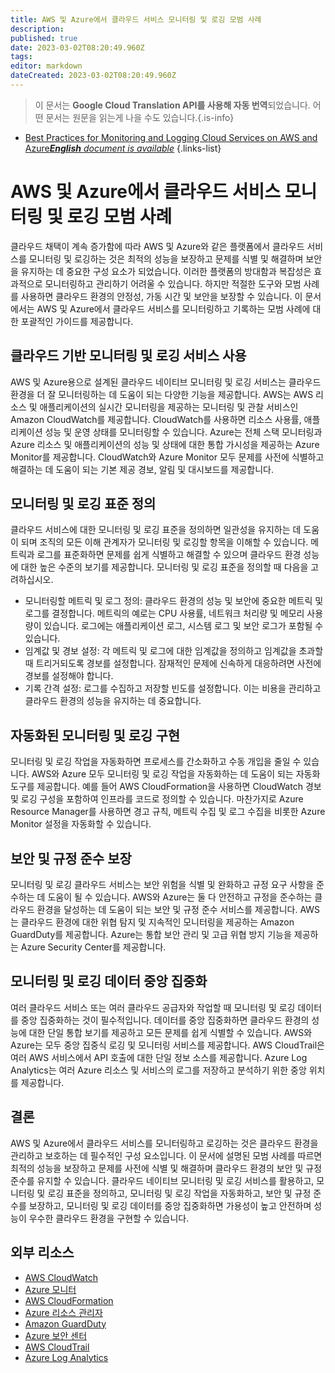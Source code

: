 ```yaml
---
title: AWS 및 Azure에서 클라우드 서비스 모니터링 및 로깅 모범 사례
description: 
published: true
date: 2023-03-02T08:20:49.960Z
tags: 
editor: markdown
dateCreated: 2023-03-02T08:20:49.960Z
---
```


> 이 문서는 **Google Cloud Translation API를 사용해 자동 번역**되었습니다.
어떤 문서는 원문을 읽는게 나을 수도 있습니다.{.is-info}



- [Best Practices for Monitoring and Logging Cloud Services on AWS and Azure***English** document is available*](/en/Knowledge-base/Cloud/best-practices-for-monitoring-and-logging-cloud-services-on-aws-and-azure)
{.links-list}
# AWS 및 Azure에서 클라우드 서비스 모니터링 및 로깅 모범 사례

클라우드 채택이 계속 증가함에 따라 AWS 및 Azure와 같은 플랫폼에서 클라우드 서비스를 모니터링 및 로깅하는 것은 최적의 성능을 보장하고 문제를 식별 및 해결하며 보안을 유지하는 데 중요한 구성 요소가 되었습니다. 이러한 플랫폼의 방대함과 복잡성은 효과적으로 모니터링하고 관리하기 어려울 수 있습니다. 하지만 적절한 도구와 모범 사례를 사용하면 클라우드 환경의 안정성, 가동 시간 및 보안을 보장할 수 있습니다. 이 문서에서는 AWS 및 Azure에서 클라우드 서비스를 모니터링하고 기록하는 모범 사례에 대한 포괄적인 가이드를 제공합니다.

## 클라우드 기반 모니터링 및 로깅 서비스 사용

AWS 및 Azure용으로 설계된 클라우드 네이티브 모니터링 및 로깅 서비스는 클라우드 환경을 더 잘 모니터링하는 데 도움이 되는 다양한 기능을 제공합니다. AWS는 AWS 리소스 및 애플리케이션의 실시간 모니터링을 제공하는 모니터링 및 관찰 서비스인 Amazon CloudWatch를 제공합니다. CloudWatch를 사용하면 리소스 사용률, 애플리케이션 성능 및 운영 상태를 모니터링할 수 있습니다. Azure는 전체 스택 모니터링과 Azure 리소스 및 애플리케이션의 성능 및 상태에 대한 통합 가시성을 제공하는 Azure Monitor를 제공합니다. CloudWatch와 Azure Monitor 모두 문제를 사전에 식별하고 해결하는 데 도움이 되는 기본 제공 경보, 알림 및 대시보드를 제공합니다.

## 모니터링 및 로깅 표준 정의

클라우드 서비스에 대한 모니터링 및 로깅 표준을 정의하면 일관성을 유지하는 데 도움이 되며 조직의 모든 이해 관계자가 모니터링 및 로깅할 항목을 이해할 수 있습니다. 메트릭과 로그를 표준화하면 문제를 쉽게 식별하고 해결할 수 있으며 클라우드 환경 성능에 대한 높은 수준의 보기를 제공합니다. 모니터링 및 로깅 표준을 정의할 때 다음을 고려하십시오.

- 모니터링할 메트릭 및 로그 정의: 클라우드 환경의 성능 및 보안에 중요한 메트릭 및 로그를 결정합니다. 메트릭의 예로는 CPU 사용률, 네트워크 처리량 및 메모리 사용량이 있습니다. 로그에는 애플리케이션 로그, 시스템 로그 및 보안 로그가 포함될 수 있습니다.
- 임계값 및 경보 설정: 각 메트릭 및 로그에 대한 임계값을 정의하고 임계값을 초과할 때 트리거되도록 경보를 설정합니다. 잠재적인 문제에 신속하게 대응하려면 사전에 경보를 설정해야 합니다.
- 기록 간격 설정: 로그를 수집하고 저장할 빈도를 설정합니다. 이는 비용을 관리하고 클라우드 환경의 성능을 유지하는 데 중요합니다.

## 자동화된 모니터링 및 로깅 구현

모니터링 및 로깅 작업을 자동화하면 프로세스를 간소화하고 수동 개입을 줄일 수 있습니다. AWS와 Azure 모두 모니터링 및 로깅 작업을 자동화하는 데 도움이 되는 자동화 도구를 제공합니다. 예를 들어 AWS CloudFormation을 사용하면 CloudWatch 경보 및 로깅 구성을 포함하여 인프라를 코드로 정의할 수 있습니다. 마찬가지로 Azure Resource Manager를 사용하면 경고 규칙, 메트릭 수집 및 로그 수집을 비롯한 Azure Monitor 설정을 자동화할 수 있습니다.

## 보안 및 규정 준수 보장

모니터링 및 로깅 클라우드 서비스는 보안 위험을 식별 및 완화하고 규정 요구 사항을 준수하는 데 도움이 될 수 있습니다. AWS와 Azure는 둘 다 안전하고 규정을 준수하는 클라우드 환경을 달성하는 데 도움이 되는 보안 및 규정 준수 서비스를 제공합니다. AWS는 클라우드 환경에 대한 위협 탐지 및 지속적인 모니터링을 제공하는 Amazon GuardDuty를 제공합니다. Azure는 통합 보안 관리 및 고급 위협 방지 기능을 제공하는 Azure Security Center를 제공합니다.

## 모니터링 및 로깅 데이터 중앙 집중화

여러 클라우드 서비스 또는 여러 클라우드 공급자와 작업할 때 모니터링 및 로깅 데이터를 중앙 집중화하는 것이 필수적입니다. 데이터를 중앙 집중화하면 클라우드 환경의 성능에 대한 단일 통합 보기를 제공하고 모든 문제를 쉽게 식별할 수 있습니다. AWS와 Azure는 모두 중앙 집중식 로깅 및 모니터링 서비스를 제공합니다. AWS CloudTrail은 여러 AWS 서비스에서 API 호출에 대한 단일 정보 소스를 제공합니다. Azure Log Analytics는 여러 Azure 리소스 및 서비스의 로그를 저장하고 분석하기 위한 중앙 위치를 제공합니다.

## 결론

AWS 및 Azure에서 클라우드 서비스를 모니터링하고 로깅하는 것은 클라우드 환경을 관리하고 보호하는 데 필수적인 구성 요소입니다. 이 문서에 설명된 모범 사례를 따르면 최적의 성능을 보장하고 문제를 사전에 식별 및 해결하며 클라우드 환경의 보안 및 규정 준수를 유지할 수 있습니다. 클라우드 네이티브 모니터링 및 로깅 서비스를 활용하고, 모니터링 및 로깅 표준을 정의하고, 모니터링 및 로깅 작업을 자동화하고, 보안 및 규정 준수를 보장하고, 모니터링 및 로깅 데이터를 중앙 집중화하면 가용성이 높고 안전하며 성능이 우수한 클라우드 환경을 구현할 수 있습니다.

## 외부 리소스

- [AWS CloudWatch](https://aws.amazon.com/cloudwatch/)
- [Azure 모니터](https://azure.microsoft.com/en-us/services/monitor/)
- [AWS CloudFormation](https://aws.amazon.com/cloudformation/)
- [Azure 리소스 관리자](https://azure.microsoft.com/en-us/features/resource-manager/)
- [Amazon GuardDuty](https://aws.amazon.com/guardduty/)
- [Azure 보안 센터](https://azure.microsoft.com/en-us/services/security-center/)
- [AWS CloudTrail](https://aws.amazon.com/cloudtrail/)
- [Azure Log Analytics](https://azure.microsoft.com/en-us/services/log-analytics/)